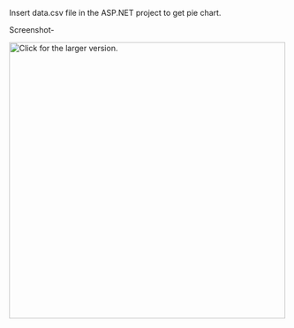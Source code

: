 Insert data.csv file in the ASP.NET project to get pie chart.

Screenshot-

<a href="https://drive.google.com/uc?export=view&id=19nXI3BpP4P4gYSzSOclZXURF2gwQA7LM"><img src="https://drive.google.com/uc?export=view&id=19nXI3BpP4P4gYSzSOclZXURF2gwQA7LM" style="width: 500px; max-width: 100%; height: auto" title="Click for the larger version." /></a>
